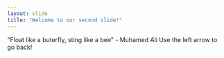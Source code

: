 ```yaml
---
layout: slide
title: "Welcome to our second slide!"
---
```

"Float like a buterfly, sting like a bee" - Muhamed Ali
Use the left arrow to go back!
